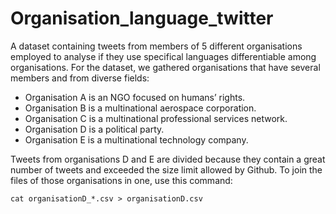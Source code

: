 # Organisation_language_twitter

A dataset containing tweets from members of 5 different organisations employed to analyse if they use specifical languages differentiable among organisations. For the dataset, we gathered organisations that have several members and from diverse fields:

- Organisation A is an NGO focused on humans’ rights.
- Organisation B is a multinational aerospace corporation.
- Organisation C is a multinational professional services network.
- Organisation D is a political party.
- Organisation E is a multinational technology company.

Tweets from organisations D and E are divided because they contain a great number of tweets and exceeded the size limit allowed by Github. To join the files of those organisations in one, use this command:

`cat organisationD_*.csv > organisationD.csv`
